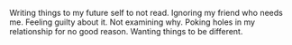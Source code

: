 
Writing things to my future self to not read. Ignoring my friend who needs me. Feeling guilty about it. Not examining why. Poking holes in my relationship for no good reason. Wanting things to be different.